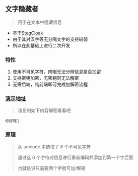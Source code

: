 ## 文字隐藏者

> 用于在文本中隐藏信息

- 基于[StegCloak](https://github.com/KuroLabs/stegcloak)
- 由于其对汉字等无分隔文字的支持较弱
- 所以在此基础上进行二次开发

### 特性

1. 使用不可见字符，肉眼无法分辨信息是否加密
2. 支持密钥加密，无密钥则无法解密
3. 无需后端，纯前端即可完成加解密流程

### [演示地址](http://tools.fzf404.art/text-hider.html)

> 请复制如下内容解密看看吧

```
你‌⁤⁢‍‌⁡‌⁡‍‌⁡⁣⁡‌⁡‌⁡‍⁢⁡‌⁢⁡⁤⁢⁡‌‍⁡⁢⁢‌‍⁢‍⁡⁣‌‍⁡⁡‍⁡‍⁣⁢⁡⁤⁡‍‌⁢⁡⁢⁣⁢⁡‍⁡⁡⁤⁡⁡‍⁢⁢⁢⁢⁢⁡‍‌⁢⁡‌⁡‍⁡⁢‌⁡‍⁣⁡⁢‍⁣⁡⁡‌⁡‌‍‌‍‌‍⁢⁡‍⁡⁢⁢‌⁢⁡⁤‍⁡‍⁢⁡‌⁤⁡⁡‍⁢⁡⁤⁡好呀👋
```

### 原理

> 从 unicode 中选取了 6 个不可见字符
>
> 通过这 6 个字符对信息进行重新编码并添加到第一个字后面
>
> 也就是说只需要两个字就可加/解密
